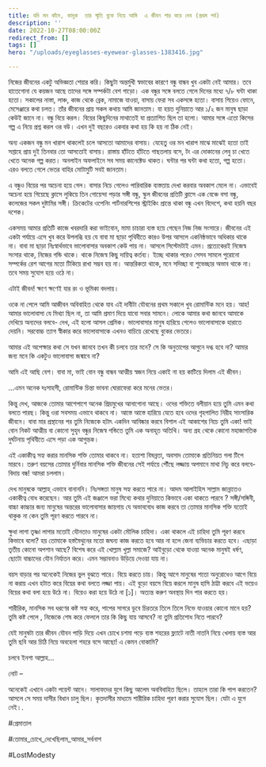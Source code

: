 ```yaml
---
title: যদি মন কাঁদে, কাদুক  তার স্মৃতি বুকে নিয়ে আমি  এ জীবন পার করে দেব (প্রথম পর্ব)
description: ''
date: 2022-10-27T08:00:00Z
redirect_from: []
tags: []
hero: "/uploads/eyeglasses-eyewear-glasses-1383416.jpg"

---
```

নিজের জীবনের একটু অভিজ্ঞতা শেয়ার করি। কিছুটা অন্তর্মুখী স্বভাবের কারণে বন্ধু বান্ধব খুব একটা নেই আমার। তবে হাতেগোনা যে কয়জন আছে তাদের সঙ্গে সম্পর্কটা বেশ গাড়ো। এক বন্ধুর সঙ্গে বলতে গেলে দিনের মধ্যে ৭/৮ ঘন্টা থাকা হতো। সকালের নাস্তা, লাঞ্চ, কাজ থেকে ব্রেক, নামাজে যাওয়া, বাসায় ফেরা সব একসঙ্গে হতো। বাসায় গিয়েও ফোনে, মেসেঞ্জারে কথা চলত। তাঁর জীবনের প্রায় সকল কথায় আমি জানতাম। যা হয়ত দুনিয়াতে আর ১/২ জন মানুষ ছাড়া কেউই জানে না। বন্ধু বিয়ে করল। বিয়ের কিছুদিনের মাথাতেই যা প্রত্যাশিত ছিল তা হলো। আমার সঙ্গে এতো কিসের গল্প এ নিয়ে প্রশ্ন করল ওর বউ। এখন দুই বছরেও একবার কথা হয় কি হয় না ঠিক নেই।

অন্য একজন বন্ধু মন খারাপ থাকলেই চলে আসতো আমাদের বাসায়। যেহেতু ওর মন খারাপ মাঝে মাঝেই হতো তাই সপ্তাহে প্রায় দুই তিনবার তো আসতোই বাসায়। রাস্তায় হাঁটতে হাঁটতে গাছতলায় বসে, টং এর দোকানের লেবু চা খেতে খেতে অনেক গল্প করত। অনলাইন অফলাইনে সব সময় কানেক্টেড থাকত। ঘন্টার পর ঘন্টা কথা হতো, গল্প হতো। এরও বলতে গেলে ভেতর বাহির মোটামুটি সবই জানতাম।

এ বন্ধুও বিয়ের পর অচেনা হয়ে গেল। বাসার নিচে গেলেও পারিবারিক ব্যস্ততায় দেখা করবার অবকাশ মেলে না। এভাবেই অচেনা হয়ে গিয়েছে ক্লাসে লুকিয়ে তিন গোয়েন্দা পড়ার সঙ্গী বন্ধু, স্কুল জীবনের প্রতিটি ক্লাসে এক বেঞ্চে বসা বন্ধু, কলেজের সকল দুষ্টামির সঙ্গী। ক্রিকেটের ওপেনিং পার্টনারশিপের স্ট্রাইকিং প্রান্তে থাকা বন্ধু এখন বিদেশে, কথা হয়নি বছর দশেক।

একসময় আমার প্রতিটি কাজে খবরদারি করা ভাইবোন, মামা চাচারা ব্যস্ত হয়ে গেছেন নিজ নিজ সংসারে। জীবনের এই একটা পর্যায়ে এসে খুব করে উপলব্ধি হয় যে বাবা মা ছাড়া পৃথিবীতে কারও উপর আসলে একনিষ্ঠভাবে অধিকার থাকে না। বাবা মা ছাড়া নিঃস্বার্থভাবে ভালোবাসার অবকাশ কেউ পায় না। আসলে সিস্টেমটাই এমন। প্রত্যেকেরই নিজেস্ব সংসার থাকে, নিজের গন্ডি থাকে। থাকে নিজেস্ব কিছু দায়িত্ব কর্তব্য। ইচ্ছে থাকার পরেও সেসব সামলে পুরোনো সম্পর্কের রেশ আগের মতো টিকিয়ে রাখা সম্ভব হয় না। আন্তরিকতা থাকে, মনে সদিচ্ছা বা শুভেচ্ছার অভাব থাকে না। তবে সময় সুযোগ হয়ে ওঠে না।

এটাই জীবন! ক্ষণে ক্ষণেই যার রং ও ভূমিকা বদলায়।

ওকে না পেলে আমি আজীবন অবিবাহিত থেকে যাব এই দাবীটা যৌবনের প্রথম সকালে খুব রোমান্টিক মনে হয়। আহ! আমার ভালোবাসা যে মিথ্যা ছিল না, তা আমি প্রমাণ দিয়ে যাবো সবার সামনে। লোকে আমার কথা জানবে আমাকে দেখিয়ে অন্যদের বলবে- দেখ, এই হলো আসল প্রেমিক। ভালোবাসার মানুষ হারিয়ে গেলেও ভালোবাসাকে হারাতে দেয়নি। সরবোচ্চ ত্যাগ স্বীকার করে ভালোবাসাকে এখনও বাচিয়ে রেখেছে বুকের ভেতরে।

আমার এই অপেক্ষার কথা সে যখন জানবে তখন কী চলবে তার মনে? সে কি অনুতাপের আগুনে দগ্ধ হবে না? আমার জন্য মনে কি একটুও ভালোবাসা জন্মাবে না?

আমি এই আছি বেশ। বাবা মা, ভাই বোন বন্ধু বান্ধব আত্মীয় স্বজন নিয়ে একাই না হয় কাটিয়ে দিলাম এই জীবন।

…এমন অনেক দঃসাহসী, রোমান্টিক চিন্তা ভাবনা ঘোরাফেরা করে মনের ভেতর।

কিন্তু দেখ, আজকে তোমার আশেপাশে অনেক প্রিয়মুখের আনাগোনা আছে। ওদের শক্তিতে বলীয়ান হয়ে তুমি এমন কথা বলতে পারছ। কিন্তু ওরা সবসময় এভাবে থাকবে না। আস্তে আস্তে হারিয়ে যেতে হবে ওদের গৃহপালিত নিরীহ সাংসারিক জীবনে। বাবা মার প্রস্থানের পর তুমি নিজেকে হটাৎ একদিন আবিষ্কার করবে বিশাল এই আকাশের নিচে তুমি একা! ভাই বোন নিকট আত্মীয় বা কোনো সুহৃদ বন্ধুর নিজেস্ব গন্ডিতে তুমি এক অনাহূত অতিথি। অন্য গ্রহ থেকে কোনো মহাজাগতিক দুর্ঘটনায় পৃথিবীতে এসে পড়া এক আগুন্তক।

এই একাকীত্ব সহ্য করার মানসিক শক্তি তোমার থাকবে না। হতাশা বিষন্নতা, অবসাদ তোমাকে প্রতিনিয়ত গলা টিপে মারবে। তরুণ বয়সের তোমার দুর্নিবার মানসিক শক্তি জীবনের সেই পর্যায়ে পৌঁছে লজ্জায় অপমানে মাথা নিচু করে বলবে- বিদায় বন্ধ! আমরা চললাম।

দেখ মানুষকে আল্লাহ্‌ এভাবে বানাননি। নিঃসঙ্গতা মানুষ সহ্য করতে পারে না। আদম আলাইহিস সাল্লাম জান্নাতেও একাকীত্ব বোধ করেছেন। আর তুমি এই জঞ্জালে ভরা মিথ্যে কথার দুনিয়াতে কিভাবে একা থাকতে পারবে ? সঙ্গী/সঙ্গিনী, বাচ্চা কাচ্চার জন্য মানুষের অন্তরের ভালোবাসার জায়গায় যে অভাববোধ কাজ করবে তা তোমার মানসিক শক্তি যতোই থাকুক না কেন তুমি পূরণ করতে পারবে না।

ক্ষুধা লাগা তৃষ্ণা লাগার মতোই যৌনতাও মানুষের একটা মৌলিক চাহিদা। একা থাকলে এই চাহিদা তুমি পূরণ করবে কিভাবে বলো? হয় তোমাকে হস্তমৈথুনের মতো জঘন্য কাজ করতে হবে আর না হলে জেনা ব্যভিচার করতে হবে। এছাড়া তৃতীয় কোনো অপশান আছে? বিশেষ করে এই খোল্লাম খুল্লা সমাজে? আইবুড়ো থেকে যাওয়া অনেক মানুষই ধর্ষণ, ছোটো বাচ্চাদের যৌন নির্যাতন করে। এমন সম্ভাবনাও উড়িয়ে দেওয়া যায় না।

বয়স বাড়ার পর অনেকেই নিজের ভুল বুঝতে পারে। বিয়ে করতে চায়। কিন্তু আগে মানুষের শতো অনুরোধেও আগে বিয়ে না করায় এখন হটাত করে বিয়ের কথা বলতে লজ্জা পায়। এই বুড়ো বয়সে বিয়ে করলে মানুষ হাসি ঠাট্টা করবে এই ভয়েও বিয়ের কথা বলা হয়ে উঠে না। বিয়েও করা হয়ে উঠে না \[১\]। অত্যন্ত করুণ অবস্থায় দিন পার করতে হয়।

শারীরিক, মানসিক সব ধরণের কষ্ট সহ্য করে, পাপের সাগরে ডুবে চিরতরে তিলে তিলে নিভে যাওয়ার কোনো মানে হয়? তুমি কষ্ট পেলে , নিজেকে শেষ করে ফেললে তার কি কিছু যায় আসবে? না তুমি প্রতিশোধ নিতে পারবে?

যেই মানুষটা তার জীবন যৌবন পাড়ি দিয়ে এখন চোখে চশমা পড়ে ব্যস্ত শহরের ফ্ল্যাটে নাতী নাতনি নিয়ে খেলায় ব্যস্ত আর তুমি ছবি আর চিঠি নিয়ে অবহেলা শহরে বসে আছো! এ কেমন বোকামি?

চলবে ইনশা আল্লাহ…

নোট –

অনেকেই এখানে একটা পয়েন্ট আনে। সালাফদের যুগে কিছু আলেম অববিবাহিত ছিলে। তাহলে তারা কি পাপ করতেন? আসলে সে সময় দাসীর বিধান চালু ছিল। কৃতদাসীর মাধ্যমে শারীরিক চাহিদা পূরণ করার সুযোগ ছিল। যেটা এ যুগে নেই।.

\#প্রেমাতাল

\#তোমার_চোখে_দেখেছিলাম_আমার_সর্বনাশ

\#LostModesty